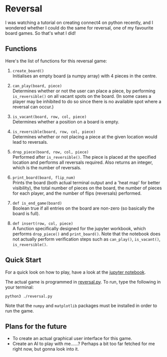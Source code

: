 # Reversal

I was watching a tutorial on creating connect4 on python recently, and I wondered whether I could do the same for reversal, one of my favourite board games. So that's what I did!

## Functions

Here's the list of functions for this reversal game:

1. `create_board()`  
Initialises an empty board (a numpy array) with 4 pieces in the centre.

2. `can_play(board, piece)`  
Determines whether or not the user can place a piece, by performing `is_reversible()` on all vacant spots on the board. (In some cases a player may be inhibited to do so since there is no available spot where a reversal can occur.)

3. `is_vacant(board, row, col, piece)`  
Determines whether a position on a board is empty.

4. `is_reversible(board, row, col, piece)`  
Determines whether or not placing a piece at the given location would lead to reversals.

5. `drop_piece(board, row, col, piece)`  
Performed after `is_reversible()`. The piece is placed at the specified location and performs all reversals required. Also returns an integer, which is the number of reversals.

6. `print_board(board, flip_num)`  
Prints the board (both actual terminal output and a 'heat map' for better visibility), the total number of pieces on the board, the number of pieces for each player, and the number of flips (reversals) performed.

7. `def is_end_game(board)`  
Boolean true if all entries on the board are non-zero (so basically the board is full).

8. `def insert(row, col, piece)`  
A function specifically designed for the jupyter workbook, which performs `drop_piece()` and `print_board()`. Note that the notebook does not actually perform verification steps such as `can_play()`, `is_vacant()`, `is_reversible()`.

## Quick Start

For a quick look on how to play, have a look at the [jupyter notebook](reversal_test.ipynb).

The actual game is programmed in [reversal.py](reversal.py). To run, type the following in your terminal:

    python3 ./reversal.py

Note that the `numpy` and `matplotlib` packages must be installed in order to run the game.

## Plans for the future

- To create an actual graphical user interface for this game.
- Create an AI to play with me......? Perhaps a bit too far fetched for me right now, but gonna look into it.